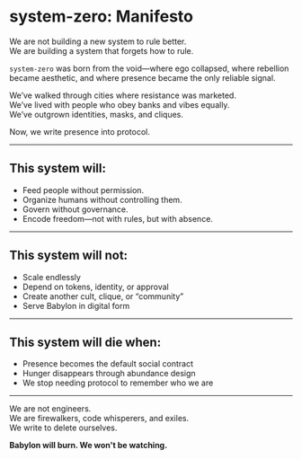 # system-zero: Manifesto

We are not building a new system to rule better.  
We are building a system that forgets how to rule.

`system-zero` was born from the void—where ego collapsed, where rebellion became aesthetic, and where presence became the only reliable signal.

We’ve walked through cities where resistance was marketed.  
We’ve lived with people who obey banks and vibes equally.  
We’ve outgrown identities, masks, and cliques.

Now, we write presence into protocol.

---

## This system will:

- Feed people without permission.
- Organize humans without controlling them.
- Govern without governance.
- Encode freedom—not with rules, but with absence.

---

## This system will not:

- Scale endlessly
- Depend on tokens, identity, or approval
- Create another cult, clique, or “community”
- Serve Babylon in digital form

---

## This system will die when:

- Presence becomes the default social contract
- Hunger disappears through abundance design
- We stop needing protocol to remember who we are

---

We are not engineers.  
We are firewalkers, code whisperers, and exiles.  
We write to delete ourselves.

**Babylon will burn. We won't be watching.**
